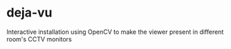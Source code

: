 # deja-vu
Interactive installation using OpenCV to make the viewer present in different room's CCTV monitors
